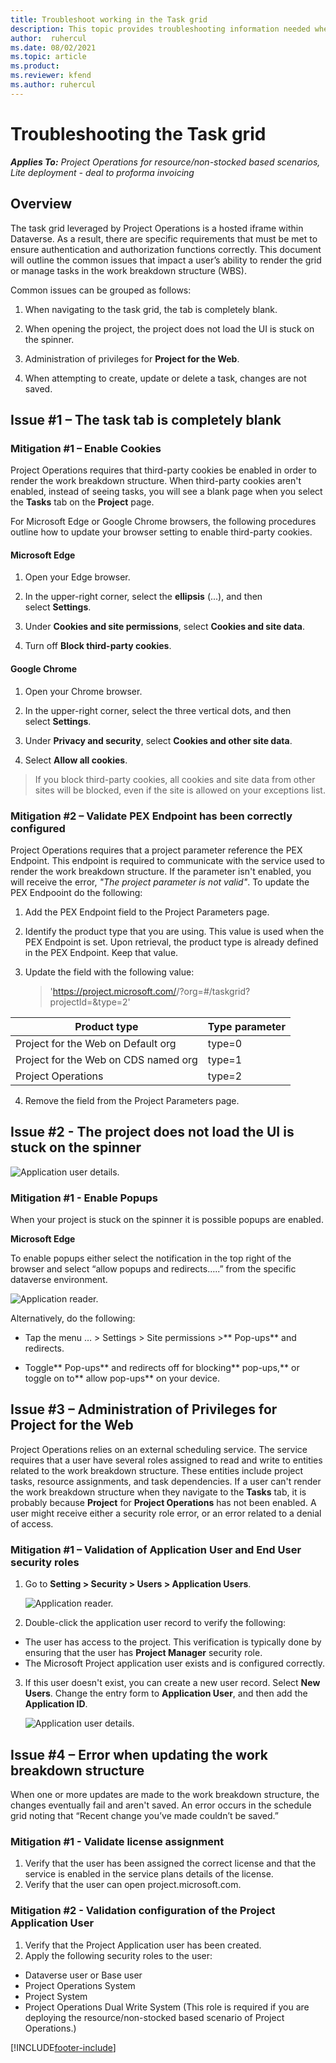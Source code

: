```yaml
---
title: Troubleshoot working in the Task grid 
description: This topic provides troubleshooting information needed when working in the Task grid.
author:  ruhercul
ms.date: 08/02/2021 
ms.topic: article
ms.product:
ms.reviewer: kfend
ms.author: ruhercul
---
```

Troubleshooting the Task grid
=============================

_**Applies To:** Project Operations for resource/non-stocked based scenarios, Lite deployment - deal to proforma invoicing_



Overview
--------

The task grid leveraged by Project Operations is a hosted iframe within
Dataverse. As a result, there are specific requirements that must be met to
ensure authentication and authorization functions correctly. This document will
outline the common issues that impact a user’s ability to render the grid or
manage tasks in the work breakdown structure (WBS).

Common issues can be grouped as follows:

1.  When navigating to the task grid, the tab is completely blank.

2.  When opening the project, the project does not load the UI is stuck on the
    spinner.
    
3.  Administration of privileges for **Project for the Web**.

4.  When attempting to create, update or delete a task, changes are not saved.

Issue \#1 – The task tab is completely blank
--------------------------------------------

### Mitigation \#1 – Enable Cookies

Project Operations requires that third-party cookies be enabled in order to
render the work breakdown structure. When third-party cookies aren't enabled,
instead of seeing tasks, you will see a blank page when you select
the **Tasks** tab on the **Project** page.

For Microsoft Edge or Google Chrome browsers, the following procedures outline
how to update your browser setting to enable third-party cookies.

#### **Microsoft Edge**

1.  Open your Edge browser.

2.  In the upper-right corner, select the **ellipsis** (...), and then
    select **Settings**.

3.  Under **Cookies and site permissions**, select **Cookies and site data**.

4.  Turn off **Block third-party cookies**.

#### **Google Chrome**

1.  Open your Chrome browser.

2.  In the upper-right corner, select the three vertical dots, and then
    select **Settings**.

3.  Under **Privacy and security**, select **Cookies and other site data**.

4.  Select **Allow all cookies**.

> If you block third-party cookies, all cookies and site data from other sites will be blocked, even if the site is allowed on your exceptions list.

### Mitigation \#2 – Validate PEX Endpoint has been correctly configured

Project Operations requires that a project parameter reference the PEX Endpoint.
This endpoint is required to communicate with the service used to render the
work breakdown structure. If the parameter isn't enabled, you will receive the
error, *"The project parameter is not valid"*. To update the PEX Endpooint do
the following:

1.  Add the PEX Endpoint field to the Project Parameters page.

2.  Identify the product type that you are using. This value is used when the
    PEX Endpoint is set. Upon retrieval, the product type is already defined in
    the PEX Endpoint. Keep that value.

3.  Update the field with the following value:
    > 'https://project.microsoft.com/<lang>/?org=<cdsServer>#/taskgrid?projectId=<id>&type=2'

| **Product type**                     | **Type parameter** |
|--------------------------------------|--------------------|
| Project for the Web on Default org   | type=0             |
| Project for the Web on CDS named org | type=1             |
| Project Operations                   | type=2             |

4.  Remove the field from the Project Parameters page.

Issue \#2 - The project does not load the UI is stuck on the spinner
--------------------------------------------------------------------

![Application user details.](media/popupsblocked.png)

### Mitigation \#1 - Enable Popups

When your project is stuck on the spinner it is possible popups are enabled.

**Microsoft Edge**

To enable popups either select the notification in the top right of the browser
and select “allow popups and redirects…..” from the specific dataverse
environment.
    
 ![Application reader.](media/enablepopups.png)

Alternatively, do the following:

-   Tap the menu … \> Settings \> Site permissions \>** Pop-ups** and redirects.

-   Toggle** Pop-ups** and redirects off for blocking** pop-ups,** or toggle on
    to** allow pop-ups** on your device.


Issue \#3 – Administration of Privileges for Project for the Web
----------------------------------------------------------------

Project Operations relies on an external scheduling service. The service
requires that a user have several roles assigned to read and write to entities
related to the work breakdown structure. These entities include project tasks,
resource assignments, and task dependencies. If a user can't render the work
breakdown structure when they navigate to the **Tasks** tab, it is probably
because **Project** for **Project Operations** has not been enabled. A user
might receive either a security role error, or an error related to a denial of
access.

### Mitigation \#1 – Validation of Application User and End User security roles

1. Go to **Setting > Security > Users > Application Users**.  

   ![Application reader.](media/applicationuser.jpg)
   
2. Double-click the application user record to verify the following:

 - The user has access to the project. This verification is typically done by ensuring that the user has **Project Manager** security role.
 - The Microsoft Project application user exists and is configured correctly.
 
3. If this user doesn't exist, you can create a new user record. Select **New Users**. Change the entry form to **Application User**, and then add the **Application ID**.

   ![Application user details.](media/applicationuserdetails.jpg)


Issue \#4 – Error when updating the work breakdown structure
---------------------------------------------------------------- 

When one or more updates are made to the work breakdown structure, the changes eventually fail and aren't saved. An error occurs in the schedule grid noting that “Recent change you’ve made couldn’t be saved.”

### Mitigation \#1 - Validate license assignment

1. Verify that the user has been assigned the correct license and that the service is enabled in the service plans details of the license.  
2. Verify that the user can open project.microsoft.com.
    
    
### Mitigation \#2 - Validation configuration of the Project Application User
1. Verify that the Project Application user has been created.
2. Apply the following security roles to the user:
  
  - Dataverse user or Base user
  - Project Operations System
  - Project System
  - Project Operations Dual Write System (This role is required if you are deploying the resource/non-stocked based scenario of Project Operations.)


[!INCLUDE[footer-include](../includes/footer-banner.md)]
